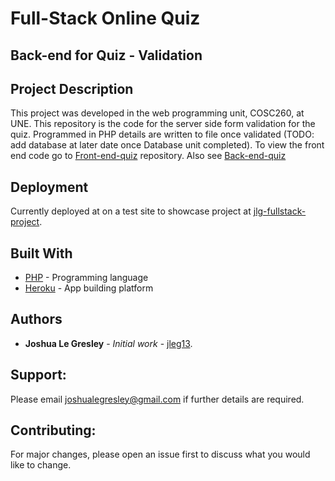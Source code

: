 # Full-Stack Online Quiz
## Back-end for Quiz - Validation

## Project Description

This project was developed in the web programming unit, COSC260, at UNE. This repository is the code for the server side form validation for the quiz. Programmed in PHP details are written to file once validated (TODO: add database at later date once Database unit completed). To view the front end code go to [Front-end-quiz](https://github.com/jleg13/Front-end-quiz) repository. Also see [Back-end-quiz](https://github.com/jleg13/Back-end-quiz)

## Deployment

Currently deployed at on a test site to showcase project at [jlg-fullstack-project](https://optimistic-yalow-ad5e25.netlify.com/#quiz).

## Built With

* [PHP](https://www.php.net/) - Programming language
* [Heroku](https://www.heroku.com) - App building platform

## Authors

* **Joshua Le Gresley** - *Initial work* - [jleg13](https://https://github.com/jleg13).

## Support:
Please email joshualegresley@gmail.com if further details are required.

## Contributing:
For major changes, please open an issue first to discuss what you would like to change.
